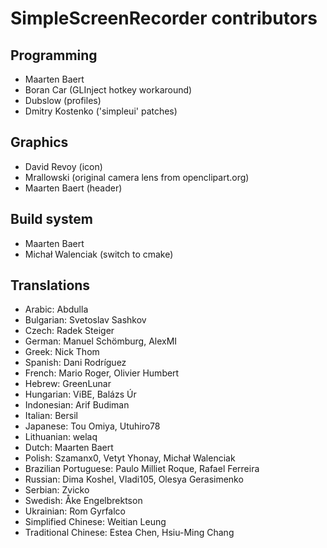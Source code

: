 SimpleScreenRecorder contributors
=================================

Programming
-----------

- Maarten Baert
- Boran Car (GLInject hotkey workaround)
- Dubslow (profiles)
- Dmitry Kostenko ('simpleui' patches)

Graphics
--------

- David Revoy (icon)
- Mrallowski (original camera lens from openclipart.org)
- Maarten Baert (header)

Build system
------------

- Maarten Baert
- Michał Walenciak (switch to cmake)

Translations
------------

- Arabic: Abdulla
- Bulgarian: Svetoslav Sashkov
- Czech: Radek Steiger
- German: Manuel Schömburg, AlexMI
- Greek: Nick Thom
- Spanish: Dani Rodríguez
- French: Mario Roger, Olivier Humbert
- Hebrew: GreenLunar
- Hungarian: ViBE, Balázs Úr
- Indonesian: Arif Budiman
- Italian: Bersil
- Japanese: Tou Omiya, Utuhiro78
- Lithuanian: welaq
- Dutch: Maarten Baert
- Polish: Szamanx0, Vetyt Yhonay, Michał Walenciak
- Brazilian Portuguese: Paulo Milliet Roque, Rafael Ferreira
- Russian: Dima Koshel, Vladi105, Olesya Gerasimenko
- Serbian: Zvicko
- Swedish: Åke Engelbrektson
- Ukrainian: Rom Gyrfalco
- Simplified Chinese: Weitian Leung
- Traditional Chinese: Estea Chen, Hsiu-Ming Chang
